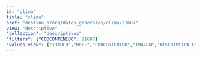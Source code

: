 ```yaml
---
id: "clima"
title: "clima"
href: "destino_arona/datos_generales/clima/21687"
view: "descriptive"
"collection": "descriptivos"
"filters": {"CODCONTENIDO": 21687}
"values_view": ["TITULO","HREF","CODCONTENIDO","IMAGEN","DESCRIPCION_COMUN","TEXTO","RECURSOS","CONTENIDOS_RELACIONADOS"]
---
```

